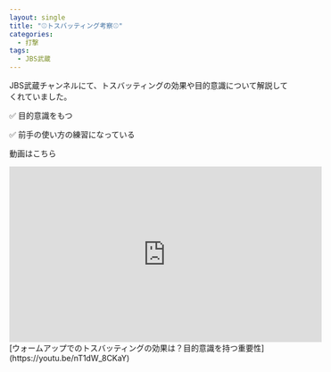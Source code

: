 ```yaml
---
layout: single
title: "⚾️トスバッティング考察⚾️"
categories:
  - 打撃
tags:
  - JBS武蔵
---
```


JBS武蔵チャンネルにて、トスバッティングの効果や目的意識について解説してくれていました。

✅ 目的意識をもつ

✅ 前手の使い方の練習になっている

動画はこちら
<iframe width="560" height="315" src="https://www.youtube.com/embed/nT1dW_8CKaY" frameborder="0" allow="accelerometer; autoplay; encrypted-media; gyroscope; picture-in-picture" allowfullscreen></iframe>
[ウォームアップでのトスバッティングの効果は？目的意識を持つ重要性](https://youtu.be/nT1dW_8CKaY)